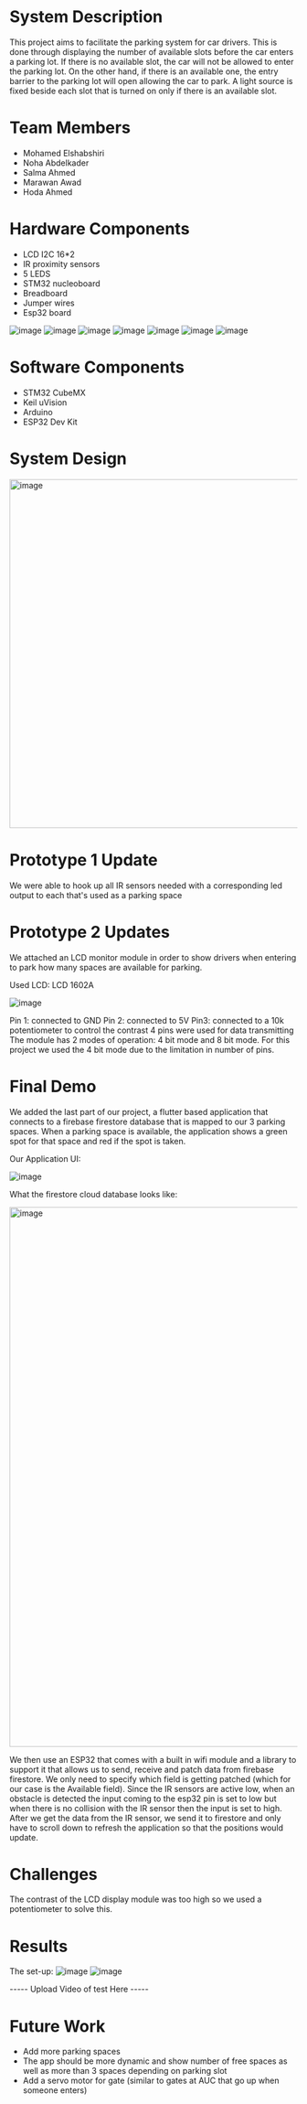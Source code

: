 # System Description

This project aims to facilitate the parking system for car drivers. This is done through displaying the
number of available slots before the car enters a parking lot. If there is no available slot, the car will not
be allowed to enter the parking lot. On the other hand, if there is an available one, the entry barrier to
the parking lot will open allowing the car to park. A light source is fixed beside each slot that is turned on
only if there is an available slot.

# Team Members
* Mohamed Elshabshiri
* Noha Abdelkader
* Salma Ahmed
* Marawan Awad
* Hoda Ahmed

# Hardware Components
* LCD I2C 16*2
* IR proximity sensors
* 5 LEDS
* STM32 nucleoboard
* Breadboard
* Jumper wires
* Esp32 board



![image](https://user-images.githubusercontent.com/51237986/164992148-370630ce-c941-4758-9457-1ebb62e6f7e0.png)
![image](https://user-images.githubusercontent.com/51237986/164992162-5d9e2a68-9f01-4e9e-a22f-64ab2b9bd19f.png)
![image](https://user-images.githubusercontent.com/51237986/164992182-185e2260-49f0-4253-bf3a-0b9615068f3b.png)
![image](https://user-images.githubusercontent.com/51237986/164992210-31e982f4-d5d3-48be-8f0f-bc58e49a3422.png)
![image](https://user-images.githubusercontent.com/51237986/164992218-e6c1d9ec-3aa2-426f-9fa8-ce12fd9790e4.png)
![image](https://user-images.githubusercontent.com/51237986/164992226-44ebd129-47d0-40c8-8099-af63b0a3d64b.png)
![image](https://user-images.githubusercontent.com/73145648/169067146-3869b607-a58f-4d78-bbaf-e9c291ee9236.png)


# Software Components
* STM32 CubeMX
* Keil uVision
* Arduino
* ESP32 Dev Kit


# System Design
<img width="610" alt="image" src="https://user-images.githubusercontent.com/73145648/169063067-25bb8e79-8fc0-4199-bdcb-f112339aedb0.png">


# Prototype 1 Update
We were able to hook up all IR sensors needed with a corresponding led output to each that's used as a parking space

# Prototype 2 Updates
We attached an LCD monitor module in order to show drivers when entering to park how many spaces are available for parking.

Used LCD:
LCD 1602A

![image](https://user-images.githubusercontent.com/73145648/169066475-68c5988e-4c35-4e3f-9e1a-726fcbe5c822.png)

Pin 1: connected to GND
Pin 2: connected to 5V
Pin3: connected to a 10k potentiometer to control the contrast
4 pins were used for data transmitting
The module has 2 modes of operation: 4 bit mode and 8 bit mode. For this project we used the 4 bit mode due to the limitation in number of pins.

# Final Demo
We added the last part of our project, a flutter based application that connects to a firebase firestore database that is mapped to our 3 parking spaces. When a parking space is available, the application shows a green spot for that space and red if the spot is taken.

Our Application UI:

![image](https://user-images.githubusercontent.com/73145648/169067718-6205490d-e661-42df-9501-badfe5e8007a.png)

What the firestore cloud database looks like:

<img width="944" alt="image" src="https://user-images.githubusercontent.com/73145648/169067611-a66262e1-d434-4855-a270-cc527c0f6ba9.png">

We then use an ESP32 that comes with a built in wifi module and a library to support it that allows us to send, receive and patch data from firebase firestore. We only need to specify which field is getting patched (which for our case is the Available field). Since the IR sensors are active low, when an obstacle is detected the input coming to the esp32 pin is set to low but when there is no collision with the IR sensor then the input is set to high. After we get the data from the IR sensor, we send it to firestore and only have to scroll down to refresh the application so that the positions would update.

# Challenges
The contrast of the LCD display module was too high so we used a potentiometer to solve this.

# Results
The set-up:
![image](https://user-images.githubusercontent.com/73145648/169069419-7fa703d3-94a2-40b8-8699-64c8bfd65197.png)
![image](https://user-images.githubusercontent.com/73145648/169069705-63b8ba84-709e-4d17-9488-f2b6231eed99.png)

----- Upload Video of test Here -----

# Future Work

* Add more parking spaces
* The app should be more dynamic and show number of free spaces as well as more than 3 spaces depending on parking slot
* Add a servo motor for gate (similar to gates at AUC that go up when someone enters)
